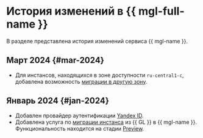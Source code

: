 # История изменений в {{ mgl-full-name }}

В разделе представлена история изменений сервиса {{ mgl-name }}.


## Март 2024 {#mar-2024}

* Для инстансов, находящихся в зоне доступности `ru-central1-c`, добавлена возможность [миграции в другую зону](operations/instance/zone-migration.md).


## Январь 2024 {#jan-2024}

* Добавлен провайдер аутентификации [Yandex ID](operations/omniauth.md#yandex-id).
* Добавлена услуга по [миграции инстанса](concepts/migration.md) из {{ GL }} в {{ mgl-name }}. Функциональность находится на стадии [Preview](../overview/concepts/launch-stages.md).